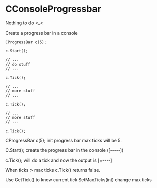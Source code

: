CConsoleProgressbar
===================

Nothing to do &lt;_&lt;

Create a progress bar in a console


    CProgressBar c(5);
    
    c.Start();
    
    // ...
    // do stuff
    // ...
    
    c.Tick();
    
    // ...
    // more stuff
    // ...
    
    c.Tick();
  
    // ...
    // more stuff
    // ...
    
    c.Tick();
     

CProgressBar c(5); init progress bar max ticks will be 5.

C.Start(); create the progress bar in the console ([-----])

c.Tick(); will do a tick and now the output is [=----]

When ticks > max ticks  c.Tick() returns false.

Use GetTick() to know current tick
SetMaxTicks(int) change max ticks

